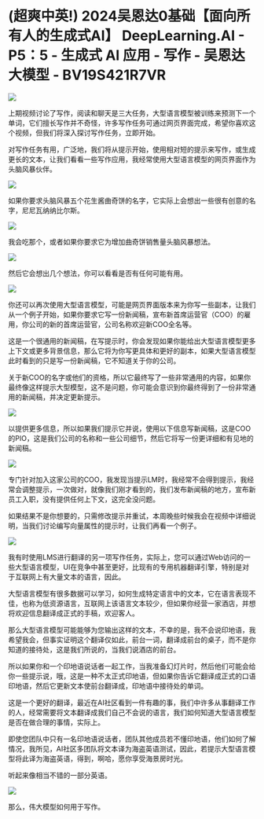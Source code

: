 # (超爽中英!) 2024吴恩达0基础【面向所有人的生成式AI】 DeepLearning.AI - P5：5 - 生成式 AI 应用 - 写作 - 吴恩达大模型 - BV19S421R7VR

![](img/53dbff065b5d6f7acae15f51eb5f0eaf_0.png)

上期视频讨论了写作，阅读和聊天是三大任务，大型语言模型被训练来预测下一个单词，它们擅长写作并不奇怪，许多写作任务可通过网页界面完成，希望你喜欢这个视频，但我们将深入探讨写作任务，立即开始。

对写作任务有用，广泛地，我们将从提示开始，使用相对短的提示来写作，或生成更长的文本，让我们看看一些写作应用，我经常使用大型语言模型的网页界面作为头脑风暴伙伴。



![](img/53dbff065b5d6f7acae15f51eb5f0eaf_2.png)

如果你要求头脑风暴五个花生酱曲奇饼的名字，它实际上会想出一些很有创意的名字，尼尼瓦纳纳比尔斯。

![](img/53dbff065b5d6f7acae15f51eb5f0eaf_4.png)

我会吃那个，或者如果你要求它为增加曲奇饼销售量头脑风暴想法。

![](img/53dbff065b5d6f7acae15f51eb5f0eaf_6.png)

然后它会想出几个想法，你可以看看是否有任何可能有用。

![](img/53dbff065b5d6f7acae15f51eb5f0eaf_8.png)

你还可以再次使用大型语言模型，可能是网页界面版本来为你写一些副本，让我们从一个例子开始，如果你要求它写一份新闻稿，宣布新首席运营官（COO）的雇用，你公司的新的首席运营官，公司名称欢迎新COO全名等。

这是一个很通用的新闻稿，在写提示时，你会发现如果你能给出大型语言模型更多上下文或更多背景信息，那么它将为你写更具体和更好的副本，如果大型语言模型此时看到的只是写一份新闻稿，它不知道关于你的公司。

关于新COO的名字或他们的资格，所以它最终写了一些非常通用的内容，如果你最终像这样提示大型模型，这不是问题，你可能会意识到你最终得到了一份非常通用的新闻稿，并决定更新提示。



![](img/53dbff065b5d6f7acae15f51eb5f0eaf_10.png)

以提供更多信息，所以如果我们提示它并说，使用以下信息写新闻稿，这是COO的PIO，这是我们公司的名称和一些公司细节，然后它将写一份更详细和有见地的新闻稿。



![](img/53dbff065b5d6f7acae15f51eb5f0eaf_12.png)

专门针对加入这家公司的COO，我发现当提示LM时，我经常不会得到提示，我经常会调整提示，一次做对，就像我们刚才看到的，我们发布新闻稿的地方，宣布新员工入职，没有提供任何上下文，这完全没问题。

如果结果不是你想要的，只需修改提示并重试，本周晚些时候我会在视频中详细说明，当我们讨论编写向量属性的提示时，让我们再看一个例子。



![](img/53dbff065b5d6f7acae15f51eb5f0eaf_14.png)

我有时使用LMS进行翻译的另一项写作任务，实际上，您可以通过Web访问的一些大型语言模型，UI在竞争中甚至更好，比现有的专用机器翻译引擎，特别是对于互联网上有大量文本的语言，因此。

大型语言模型有很多数据可以学习，如何生成特定语言中的文本，它在语言表现不佳，也称为低资源语言，互联网上该语言文本较少，但如果你经营一家酒店，并想将欢迎信息翻译成正式的手稿，欢迎客人。

那么大型语言模型可能能够为您输出这样的文本，不幸的是，我不会说印地语，我希望我会，但事实证明这个翻译仅如此，前台一词，翻译成前台的桌子，而不是你知道的接待处，这是我们所说的，当我们说酒店的前台。

所以如果你和一个印地语说话者一起工作，当我准备幻灯片时，然后他们可能会给你一些提示说，哦，这是一种不太正式印地语，但如果你告诉它翻译成正式的口语印地语，然后它更新文本使前台翻译成，印地语中接待处的单词。

这是一个更好的翻译，最近在AI社区看到一件有趣的事，我们中许多从事翻译工作的人，经常需要将文本翻译成我们自己不会说的语言，我们如何知道大型语言模型是否在做合理的事情，实际上。

即使您团队中只有一名印地语说话者，团队其他成员若不懂印地语，他们如何了解情况，我所见，AI社区多团队将文本译为海盗英语测试，因此，若提示大型语言模型将此译为海盗英语，得到，啊哈，愿你享受海景房时光。

听起来像相当不错的一部分英语。

![](img/53dbff065b5d6f7acae15f51eb5f0eaf_16.png)

那么，伟大模型如何用于写作。